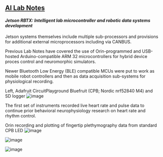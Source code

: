 ## <u>AI Lab Notes</u>

#### ***Jetson RBTX: Intelligent lab microcontroller and robotic data systems development***

Jetson systems themselves include multiple sub-processors and provisions for additional external microprocessors including via CANBUS.  

Previous Lab Notes have covered the use of Orin-programmed and USB-hosted Arduino-compatible ARM 32 microcontrollers for hybrid device proces control and neuromorphic simulators.

Newer Bluetooth Low Energy (BLE) compatible MCUs were put to work as mobile robot controllers and then as data acquisition sub-systems for physiological recording. 

Left, Adafruit CircuitPlayground Bluefruit (CPB; Nordic nrf52840 M4) and SD logger
![image](https://github.com/user-attachments/assets/1dbb6414-f6ad-43e0-a9c1-d8fb5c1c0a96)

The first set of instruments recorded live heart rate and pulse data to continue prior behavioral neurophysiology research on heart rate and rhythm control.

Orin recording and plotting of fingertip plethymography data from standard CPB LED
![image](https://github.com/rtrelease/Jetson-Symbolics-Neuromorphics/assets/71346897/d1efbbcb-2319-44e4-9c71-8907daa23c82)


![image](https://github.com/user-attachments/assets/3ddc7a50-f78d-4304-9a2f-ce9941ac9323)


![image](https://github.com/user-attachments/assets/eec72879-aad0-4d5b-964b-f24d917cf5af)
